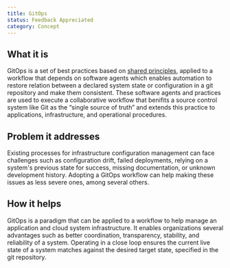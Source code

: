```yaml
---
title: GitOps
status: Feedback Appreciated
category: Concept
---
```


## What it is

GitOps is a set of best practices based on [shared principles](https://opengitops.dev/), applied to a workflow that depends on software agents which enables automation to restore relation between a declared system state or configuration in a git repository and make them consistent.
These software agents and practices are used to execute a collaborative workflow that benifits a source control system like Git as the “single source of truth” and extends this practice to applications, infrastructure, and operational procedures.

## Problem it addresses

Existing processes for infrastructure configuration management can face challenges such as configuration drift, failed deployments, relying on a system's previous state for success, missing documentation, or unknown development history.
Adopting a GitOps workflow can help making these issues as less severe ones, among several others.

## How it helps

GitOps is a paradigm that can be applied to a workflow to help manage an application and cloud system infrastructure. It enables organizations several advantages such as better coordination, transparency, stability, and reliability of a system.
Operating in a close loop ensures the current live state of a system matches against the desired target state, specified in the git repository.
